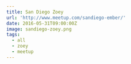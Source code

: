 ```yaml
---
title: San Diego Zoey
url: 'http://www.meetup.com/sandiego-ember/'
date: 2016-05-31T09:00:00Z
image: sandiego-zoey.png
tags:
  - all
  - zoey
  - meetup
---
```

